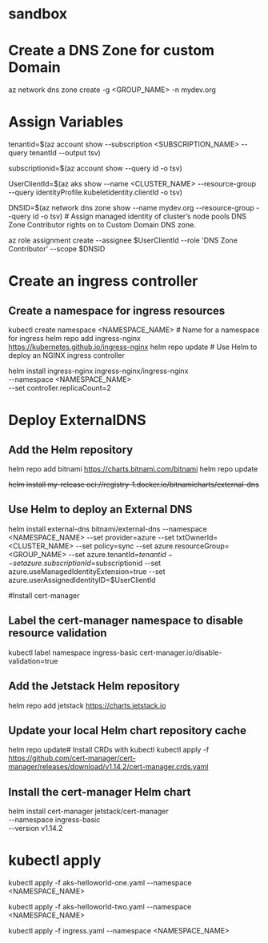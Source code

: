 # sandbox

# Create a DNS Zone for custom Domain
az network dns zone create -g <GROUP_NAME> -n mydev.org


# Assign Variables
tenantid=$(az account show --subscription <SUBSCRIPTION_NAME> --query tenantId --output tsv)

subscriptionid=$(az account show --query id -o tsv)

UserClientId=$(az aks show --name <CLUSTER_NAME> --resource-group <RG> --query identityProfile.kubeletidentity.clientId -o tsv)

DNSID=$(az network dns zone show --name mydev.org --resource-group <RG> --query id -o tsv) # Assign managed identity of cluster’s node pools DNS Zone Contributor rights on to Custom Domain DNS zone.

az role assignment create --assignee $UserClientId --role 'DNS Zone Contributor' --scope $DNSID

# Create an ingress controller
## Create a namespace for ingress resources
kubectl create namespace <NAMESPACE_NAME>  # Name for a namespace for ingress
helm repo add ingress-nginx https://kubernetes.github.io/ingress-nginx
helm repo update # Use Helm to deploy an NGINX ingress controller

helm install ingress-nginx ingress-nginx/ingress-nginx \
    --namespace <NAMESPACE_NAME> \
    --set controller.replicaCount=2

# Deploy ExternalDNS
## Add the Helm repository
helm repo add bitnami https://charts.bitnami.com/bitnami
helm repo update

~~helm install my-release oci://registry-1.docker.io/bitnamicharts/external-dns~~

## Use Helm to deploy an External DNS
helm install external-dns bitnami/external-dns --namespace <NAMESPACE_NAME> --set provider=azure --set txtOwnerId=<CLUSTER_NAME> --set policy=sync --set azure.resourceGroup=<GROUP_NAME> --set azure.tenantId=$tenantid --set azure.subscriptionId=$subscriptionid --set azure.useManagedIdentityExtension=true --set azure.userAssignedIdentityID=$UserClientId


#Install cert-manager
## Label the cert-manager namespace to disable resource validation
kubectl label namespace ingress-basic cert-manager.io/disable-validation=true
## Add the Jetstack Helm repository
helm repo add jetstack https://charts.jetstack.io
## Update your local Helm chart repository cache
helm repo update# Install CRDs with kubectl
kubectl apply -f https://github.com/cert-manager/cert-manager/releases/download/v1.14.2/cert-manager.crds.yaml

## Install the cert-manager Helm chart
helm install cert-manager jetstack/cert-manager \
  --namespace ingress-basic \
  --version v1.14.2

# kubectl apply 

kubectl apply -f aks-helloworld-one.yaml --namespace <NAMESPACE_NAME>

kubectl apply -f aks-helloworld-two.yaml --namespace <NAMESPACE_NAME>

kubectl apply -f ingress.yaml --namespace <NAMESPACE_NAME>
